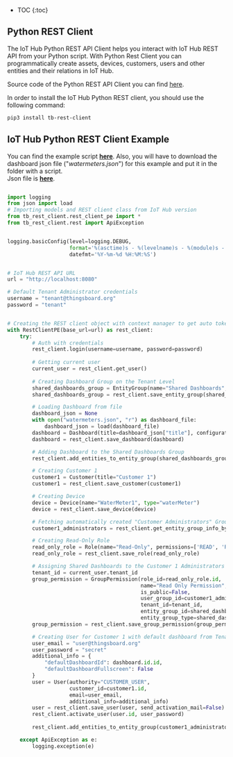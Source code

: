 * TOC
{:toc}
 
## Python REST Client

The IoT Hub Python REST API Client helps you interact with IoT Hub REST API from your Python script.
With Python Rest Client you can programmatically create assets, devices, customers, users and other entities and their relations in IoT Hub.

Source code of the Python REST API Client you can find [here](https://github.com/thingsboard/python_tb_rest_client).

In order to install the IoT Hub Python REST client, you should use the following command:

```bash
pip3 install tb-rest-client
``` 

## IoT Hub Python REST Client Example

You can find the example script **[here](https://github.com/thingsboard/python_tb_rest_client/blob/master/examples/example_application_2.py)**.
Also, you will have to download the dashboard json file ("*watermeters.json*") for this example and put it in the folder with a script.  
Json file is **[here](https://github.com/thingsboard/python_tb_rest_client/blob/master/examples/watermeters.json)**.


```python

import logging
from json import load
# Importing models and REST client class from IoT Hub version
from tb_rest_client.rest_client_pe import *
from tb_rest_client.rest import ApiException


logging.basicConfig(level=logging.DEBUG,
                    format='%(asctime)s - %(levelname)s - %(module)s - %(lineno)d - %(message)s',
                    datefmt='%Y-%m-%d %H:%M:%S')


# IoT Hub REST API URL
url = "http://localhost:8080"

# Default Tenant Administrator credentials
username = "tenant@thingsboard.org"
password = "tenant"


# Creating the REST client object with context manager to get auto token refresh
with RestClientPE(base_url=url) as rest_client:
    try:
        # Auth with credentials
        rest_client.login(username=username, password=password)
        
        # Getting current user
        current_user = rest_client.get_user()
        
        # Creating Dashboard Group on the Tenant Level
        shared_dashboards_group = EntityGroup(name="Shared Dashboards", type="DASHBOARD")
        shared_dashboards_group = rest_client.save_entity_group(shared_dashboards_group)

        # Loading Dashboard from file
        dashboard_json = None
        with open("watermeters.json", "r") as dashboard_file:
            dashboard_json = load(dashboard_file)
        dashboard = Dashboard(title=dashboard_json["title"], configuration=dashboard_json["configuration"])
        dashboard = rest_client.save_dashboard(dashboard)

        # Adding Dashboard to the Shared Dashboards Group
        rest_client.add_entities_to_entity_group(shared_dashboards_group.id, [dashboard.id.id])

        # Creating Customer 1
        customer1 = Customer(title="Customer 1")
        customer1 = rest_client.save_customer(customer1)

        # Creating Device
        device = Device(name="WaterMeter1", type="waterMeter")
        device = rest_client.save_device(device)

        # Fetching automatically created "Customer Administrators" Group.
        customer1_administrators = rest_client.get_entity_group_info_by_owner_and_name_and_type(customer1.id, "USER", "Customer Administrators")

        # Creating Read-Only Role
        read_only_role = Role(name="Read-Only", permissions=['READ', 'READ_ATTRIBUTES', 'READ_TELEMETRY', 'READ_CREDENTIALS'], type="GROUP")
        read_only_role = rest_client.save_role(read_only_role)

        # Assigning Shared Dashboards to the Customer 1 Administrators
        tenant_id = current_user.tenant_id
        group_permission = GroupPermission(role_id=read_only_role.id,
                                           name="Read Only Permission",
                                           is_public=False,
                                           user_group_id=customer1_administrators.id,
                                           tenant_id=tenant_id,
                                           entity_group_id=shared_dashboards_group.id,
                                           entity_group_type=shared_dashboards_group.type)
        group_permission = rest_client.save_group_permission(group_permission)

        # Creating User for Customer 1 with default dashboard from Tenant "Shared Dashboards" group.
        user_email = "user@thingsboard.org"
        user_password = "secret"
        additional_info = {
            "defaultDashboardId": dashboard.id.id,
            "defaultDashboardFullscreen": False
        }
        user = User(authority="CUSTOMER_USER",
                    customer_id=customer1.id,
                    email=user_email,
                    additional_info=additional_info)
        user = rest_client.save_user(user, send_activation_mail=False)
        rest_client.activate_user(user.id, user_password)
        
        rest_client.add_entities_to_entity_group(customer1_administrators.id, [user.id.id])

    except ApiException as e:
        logging.exception(e)

```